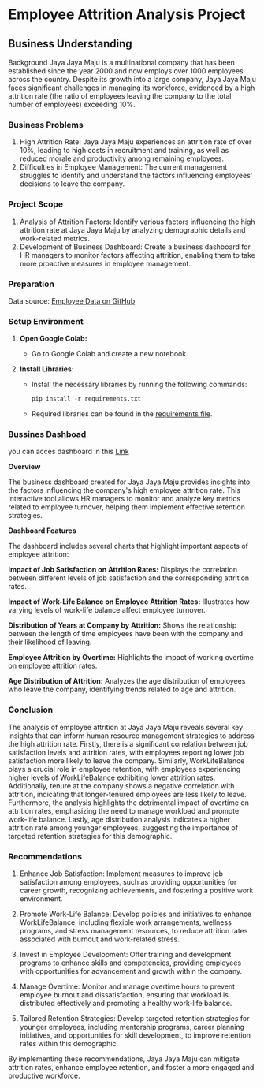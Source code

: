 # Employee Attrition Analysis Project
## Business Understanding
Background
Jaya Jaya Maju is a multinational company that has been established since the year 2000 and now employs over 1000 employees across the country. Despite its growth into a large company, Jaya Jaya Maju faces significant challenges in managing its workforce, evidenced by a high attrition rate (the ratio of employees leaving the company to the total number of employees) exceeding 10%.

### Business Problems
 1. High Attrition Rate: Jaya Jaya Maju experiences an attrition rate of over 10%, leading to high costs in recruitment and training, as well as reduced morale and productivity among remaining employees.
 2. Difficulties in Employee Management: The current management struggles to identify and understand the factors influencing employees' decisions to leave the company.
### Project Scope
 1. Analysis of Attrition Factors: Identify various factors influencing the high attrition rate at Jaya Jaya Maju by analyzing demographic details and work-related metrics.
 2. Development of Business Dashboard: Create a business dashboard for HR managers to monitor factors affecting attrition, enabling them to take more proactive measures in employee management.
### Preparation
  Data source: [Employee Data on GitHub](https://github.com/dicodingacademy/dicoding_dataset/tree/main/employee)
  
### Setup Environment

1. **Open Google Colab:** 
   - Go to Google Colab and create a new notebook.
   
2. **Install Libraries:**
   - Install the necessary libraries by running the following commands:
     ```python
     pip install -r requirements.txt
     ```
   - Required libraries can be found in the [requirements file](https://github.com/dimsdika12/Employee-Attrition/blob/main/requirements.txt).
### Bussines Dashboad
you can acces dashboard in this [Link](https://lookerstudio.google.com/reporting/021bb642-e1cf-4adc-9d8f-01d6d625f153)

**Overview**

The business dashboard created for Jaya Jaya Maju provides insights into the factors influencing the company's high employee attrition rate. This interactive tool allows HR managers to monitor and analyze key metrics related to employee turnover, helping them implement effective retention strategies.

**Dashboard Features**

The dashboard includes several charts that highlight important aspects of employee attrition:

**Impact of Job Satisfaction on Attrition Rates:**
Displays the correlation between different levels of job satisfaction and the corresponding attrition rates.

**Impact of Work-Life Balance on Employee Attrition Rates:**
Illustrates how varying levels of work-life balance affect employee turnover.

**Distribution of Years at Company by Attrition:**
Shows the relationship between the length of time employees have been with the company and their likelihood of leaving.

**Employee Attrition by Overtime:**
Highlights the impact of working overtime on employee attrition rates.

**Age Distribution of Attrition:**
Analyzes the age distribution of employees who leave the company, identifying trends related to age and attrition.

### Conclusion
The analysis of employee attrition at Jaya Jaya Maju reveals several key insights that can inform human resource management strategies to address the high attrition rate. Firstly, there is a significant correlation between job satisfaction levels and attrition rates, with employees reporting lower job satisfaction more likely to leave the company. Similarly, WorkLifeBalance plays a crucial role in employee retention, with employees experiencing higher levels of WorkLifeBalance exhibiting lower attrition rates. Additionally, tenure at the company shows a negative correlation with attrition, indicating that longer-tenured employees are less likely to leave. Furthermore, the analysis highlights the detrimental impact of overtime on attrition rates, emphasizing the need to manage workload and promote work-life balance. Lastly, age distribution analysis indicates a higher attrition rate among younger employees, suggesting the importance of targeted retention strategies for this demographic.

### Recommendations
1. Enhance Job Satisfaction: Implement measures to improve job satisfaction among employees, such as providing opportunities for career growth, recognizing achievements, and fostering a positive work environment.

2. Promote Work-Life Balance: Develop policies and initiatives to enhance WorkLifeBalance, including flexible work arrangements, wellness programs, and stress management resources, to reduce attrition rates associated with burnout and work-related stress.

3. Invest in Employee Development: Offer training and development programs to enhance skills and competencies, providing employees with opportunities for advancement and growth within the company.

4. Manage Overtime: Monitor and manage overtime hours to prevent employee burnout and dissatisfaction, ensuring that workload is distributed effectively and promoting a healthy work-life balance.

5. Tailored Retention Strategies: Develop targeted retention strategies for younger employees, including mentorship programs, career planning initiatives, and opportunities for skill development, to improve retention rates within this demographic.

By implementing these recommendations, Jaya Jaya Maju can mitigate attrition rates, enhance employee retention, and foster a more engaged and productive workforce.
